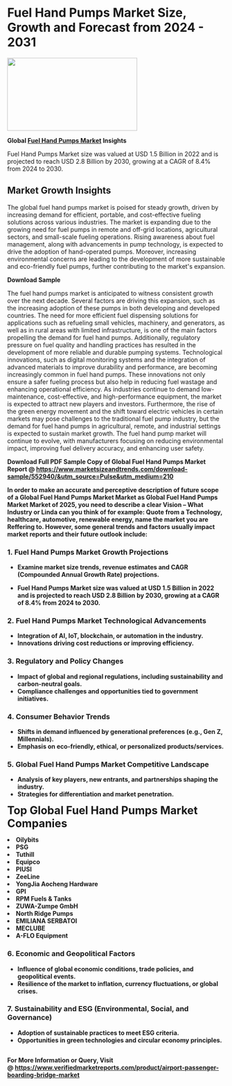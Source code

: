 <H1>Fuel Hand Pumps Market Size, Growth and Forecast from 2024 - 2031</H1><img class="aligncenter size-medium wp-image-584254" src="https://thirdeyenews.in/wp-content/uploads/2024/09/Global-Market-Research-300x168.jpeg" alt="" width="300" height="168" /><p><strong>Global&nbsp;<a href="https://www.marketsizeandtrends.com/download-sample/552940/&amp;utm_source=Pulse&amp;utm_medium=210">Fuel Hand Pumps Market</a> Insights</strong></p><p>Fuel Hand Pumps Market size was valued at USD 1.5 Billion in 2022 and is projected to reach USD 2.8 Billion by 2030, growing at a CAGR of 8.4% from 2024 to 2030.</p><p><h2>Market Growth Insights</h2> <p>The global fuel hand pumps market is poised for steady growth, driven by increasing demand for efficient, portable, and cost-effective fueling solutions across various industries. The market is expanding due to the growing need for fuel pumps in remote and off-grid locations, agricultural sectors, and small-scale fueling operations. Rising awareness about fuel management, along with advancements in pump technology, is expected to drive the adoption of hand-operated pumps. Moreover, increasing environmental concerns are leading to the development of more sustainable and eco-friendly fuel pumps, further contributing to the market's expansion.</p> <p><strong>Download Sample</strong></p> <p>The fuel hand pumps market is anticipated to witness consistent growth over the next decade. Several factors are driving this expansion, such as the increasing adoption of these pumps in both developing and developed countries. The need for more efficient fuel dispensing solutions for applications such as refueling small vehicles, machinery, and generators, as well as in rural areas with limited infrastructure, is one of the main factors propelling the demand for fuel hand pumps. Additionally, regulatory pressure on fuel quality and handling practices has resulted in the development of more reliable and durable pumping systems. Technological innovations, such as digital monitoring systems and the integration of advanced materials to improve durability and performance, are becoming increasingly common in fuel hand pumps. These innovations not only ensure a safer fueling process but also help in reducing fuel wastage and enhancing operational efficiency. As industries continue to demand low-maintenance, cost-effective, and high-performance equipment, the market is expected to attract new players and investors. Furthermore, the rise of the green energy movement and the shift toward electric vehicles in certain markets may pose challenges to the traditional fuel pump industry, but the demand for fuel hand pumps in agricultural, remote, and industrial settings is expected to sustain market growth. The fuel hand pump market will continue to evolve, with manufacturers focusing on reducing environmental impact, improving fuel delivery accuracy, and enhancing user safety. <p><strong></p><p><span class=""><strong>Download Full PDF Sample Copy of Global Fuel Hand Pumps Market Report</strong> @ <a href="https://www.marketsizeandtrends.com/download-sample/552940/&amp;utm_source=Pulse&amp;utm_medium=210" target="_blank">https://www.marketsizeandtrends.com/download-sample/552940/&amp;utm_source=Pulse&amp;utm_medium=210</a></span></p><p>In order to make an accurate and perceptive description of future scope of a Global&nbsp;Fuel Hand Pumps Market Market as Global&nbsp;Fuel Hand Pumps Market Market of 2025, you need to describe a clear Vision &ndash; What Industry or Linda can you think of for example: Quote from a Technology, healthcare, automotive, renewable energy, name the market you are Reffering to. However, some general trends and factors usually impact market reports and their future outlook include:</p><h3>1.&nbsp;<strong>Fuel Hand Pumps Market Growth Projections</strong></h3><ul><li>Examine market size trends, revenue estimates and CAGR (Compounded Annual Growth Rate) projections.</li><li><p>Fuel Hand Pumps Market size was valued at USD 1.5 Billion in 2022 and is projected to reach USD 2.8 Billion by 2030, growing at a CAGR of 8.4% from 2024 to 2030.</p></li></ul><h3>2.&nbsp;<strong>Fuel Hand Pumps Market Technological Advancements</strong></h3><ul><li>Integration of AI, IoT, blockchain, or automation in the industry.</li><li>Innovations driving cost reductions or improving efficiency.</li></ul><h3>3.&nbsp;<strong>Regulatory and Policy Changes</strong></h3><ul><li>Impact of global and regional regulations, including sustainability and carbon-neutral goals.</li><li>Compliance challenges and opportunities tied to government initiatives.</li></ul><h3>4.&nbsp;<strong>Consumer Behavior Trends</strong></h3><ul><li>Shifts in demand influenced by generational preferences (e.g., Gen Z, Millennials).</li><li>Emphasis on eco-friendly, ethical, or personalized products/services.</li></ul><h3>5.&nbsp;<strong>Global Fuel Hand Pumps Market Competitive Landscape</strong></h3><ul><li>Analysis of key players, new entrants, and partnerships shaping the industry.</li><li>Strategies for differentiation and market penetration.</li></ul><p data-pm-slice="1 1 []"><span style="color: inherit; font-family: inherit; font-size: 25px;">Top Global Fuel Hand Pumps Market Companies</span></p><div class="" data-test-id=""><p><li>Oilybits</li><li> PSG</li><li> Tuthill</li><li> Equipco</li><li> PIUSI</li><li> ZeeLine</li><li> YongJia Aocheng Hardware</li><li> GPI</li><li> RPM Fuels & Tanks</li><li> ZUWA-Zumpe GmbH</li><li> North Ridge Pumps</li><li> EMILIANA SERBATOI</li><li> MECLUBE</li><li> A-FLO Equipment</li></p></div><h3>6.&nbsp;<strong>Economic and Geopolitical Factors</strong></h3><ul><li>Influence of global economic conditions, trade policies, and geopolitical events.</li><li>Resilience of the market to inflation, currency fluctuations, or global crises.</li></ul><h3>7.&nbsp;<strong>Sustainability and ESG (Environmental, Social, and Governance)</strong></h3><ul><li>Adoption of sustainable practices to meet ESG criteria.</li><li>Opportunities in green technologies and circular economy principles.</li></ul><h2><strong style="font-size: 14px;">For More Information or Query, Visit @&nbsp;</strong><a style="background-color: #ffffff; font-size: 14px;" href="https://www.marketsizeandtrends.com/report/fuel-hand-pumps-market/" target="_blank">https://www.verifiedmarketreports.com/product/airport-passenger-boarding-bridge-market</a></h2>
